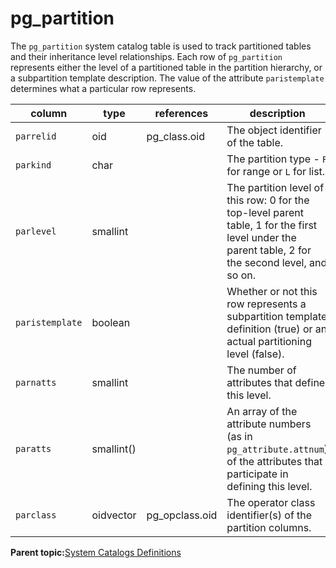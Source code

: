 # pg\_partition 

The `pg_partition` system catalog table is used to track partitioned tables and their inheritance level relationships. Each row of `pg_partition` represents either the level of a partitioned table in the partition hierarchy, or a subpartition template description. The value of the attribute `paristemplate` determines what a particular row represents.

|column|type|references|description|
|------|----|----------|-----------|
|`parrelid`|oid|pg\_class.oid|The object identifier of the table.|
|`parkind`|char| |The partition type - `R` for range or `L` for list.|
|`parlevel`|smallint| |The partition level of this row: 0 for the top-level parent table, 1 for the first level under the parent table, 2 for the second level, and so on.|
|`paristemplate`|boolean| |Whether or not this row represents a subpartition template definition \(true\) or an actual partitioning level \(false\).|
|`parnatts`|smallint| |The number of attributes that define this level.|
|`paratts`|smallint\(\)| |An array of the attribute numbers \(as in `pg_attribute.attnum`\) of the attributes that participate in defining this level.|
|`parclass`|oidvector|pg\_opclass.oid|The operator class identifier\(s\) of the partition columns.|

**Parent topic:**[System Catalogs Definitions](../system_catalogs/catalog_ref-html.html)

